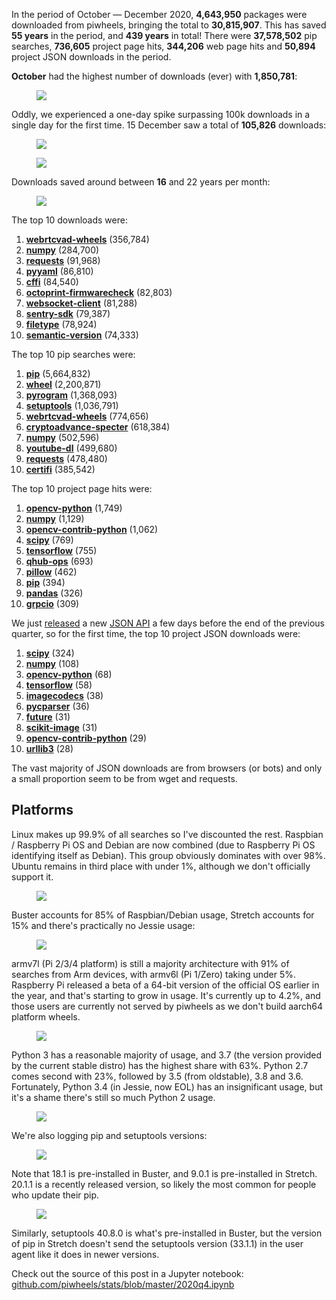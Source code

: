 In the period of October — December 2020, **4,643,950** packages were downloaded from piwheels,
bringing the total to **30,815,907**. This has saved **55 years** in the period, and **439 years**
in total! There were **37,578,502** pip searches, **736,605** project page hits, **344,206** web
page hits and **50,894** project JSON downloads in the period.

**October** had the highest number of downloads (ever) with **1,850,781**:

<figure class="aligncenter size-large">
<img src="images/downloads-by-month.png" />
</figure>

Oddly, we experienced a one-day spike surpassing 100k downloads in a single day for the first time.
15 December saw a total of **105,826** downloads:

<figure class="wp-block-image size-large">
<img src="images/downloads-by-day.png" />
</figure>

<figure class="wp-block-image size-large">
<img src="images/searches-by-day.png" />
</figure>

Downloads saved around between **16** and 22 years per month:

<figure class="wp-block-image size-large">
<img src="images/time-saved-by-month.png" />
</figure>

The top 10 downloads were:

1.  **[webrtcvad-wheels](https://www.piwheels.org/project/webrtcvad-wheels)** (356,784)
2.  **[numpy](https://www.piwheels.org/project/numpy)** (284,700)
3.  **[requests](https://www.piwheels.org/project/requests)** (91,968)
4.  **[pyyaml](https://www.piwheels.org/project/pyyaml)** (86,810)
5.  **[cffi](https://www.piwheels.org/project/cffi)** (84,540)
6.  **[octoprint-firmwarecheck](https://www.piwheels.org/project/octoprint-firmwarecheck)** (82,803)
7.  **[websocket-client](https://www.piwheels.org/project/websocket-client)** (81,288)
8.  **[sentry-sdk](https://www.piwheels.org/project/sentry-sdk)** (79,387)
9.  **[filetype](https://www.piwheels.org/project/filetype)** (78,924)
10. **[semantic-version](https://www.piwheels.org/project/semantic-version)** (74,333)

The top 10 pip searches were:

1.  **[pip](https://www.piwheels.org/project/pip)** (5,664,832)
2.  **[wheel](https://www.piwheels.org/project/wheel)** (2,200,871)
3.  **[pyrogram](https://www.piwheels.org/project/pyrogram)** (1,368,093)
4.  **[setuptools](https://www.piwheels.org/project/setuptools)** (1,036,791)
5.  **[webrtcvad-wheels](https://www.piwheels.org/project/webrtcvad-wheels)** (774,656)
6.  **[cryptoadvance-specter](https://www.piwheels.org/project/cryptoadvance-specter)** (618,384)
7.  **[numpy](https://www.piwheels.org/project/numpy)** (502,596)
8.  **[youtube-dl](https://www.piwheels.org/project/youtube-dl)** (499,680)
9.  **[requests](https://www.piwheels.org/project/requests)** (478,480)
10. **[certifi](https://www.piwheels.org/project/certifi)** (385,542)

The top 10 project page hits were:

1.  **[opencv-python](https://www.piwheels.org/project/opencv-python)** (1,749)
2.  **[numpy](https://www.piwheels.org/project/numpy)** (1,129)
3.  **[opencv-contrib-python](https://www.piwheels.org/project/opencv-contrib-python)** (1,062)
4.  **[scipy](https://www.piwheels.org/project/scipy)** (769)
5.  **[tensorflow](https://www.piwheels.org/project/tensorflow)** (755)
6.  **[qhub-ops](https://www.piwheels.org/project/qhub-ops)** (693)
7.  **[pillow](https://www.piwheels.org/project/pillow)** (462)
8.  **[pip](https://www.piwheels.org/project/pip)** (394)
9.  **[pandas](https://www.piwheels.org/project/pandas)** (326)
10. **[grpcio](https://www.piwheels.org/project/grpcio)** (309)

We just
[released](https://blog.piwheels.org/requires-python-support-new-project-page-layout-and-a-new-json-api/)
a new [JSON API](https://www.piwheels.org/json.html) a few days before the end of the previous
quarter, so for the first time, the top 10 project JSON downloads were:

1.  **[scipy](https://www.piwheels.org/project/scipy)** (324)
2.  **[numpy](https://www.piwheels.org/project/numpy)** (108)
3.  **[opencv-python](https://www.piwheels.org/project/opencv-python)** (68)
4.  **[tensorflow](https://www.piwheels.org/project/tensorflow)** (58)
5.  **[imagecodecs](https://www.piwheels.org/project/imagecodecs)** (38)
6.  **[pycparser](https://www.piwheels.org/project/pycparser)** (36)
7.  **[future](https://www.piwheels.org/project/future)** (31)
8.  **[scikit-image](https://www.piwheels.org/project/scikit-image)** (31)
9.  **[opencv-contrib-python](https://www.piwheels.org/project/opencv-contrib-python)** (29)
10. **[urllib3](https://www.piwheels.org/project/urllib3)** (28)

The vast majority of JSON downloads are from browsers (or bots) and only a small proportion seem to
be from wget and requests.

## Platforms

Linux makes up 99.9% of all searches so I've discounted the rest. Raspbian / Raspberry Pi OS and
Debian are now combined (due to Raspberry Pi OS identifying itself as Debian). This group obviously
dominates with over 98%. Ubuntu remains in third place with under 1%, although we don't officially
support it.

<figure class="aligncenter size-large">
<img src="images/distro-usage-1.png" />
</figure>

Buster accounts for 85% of Raspbian/Debian usage, Stretch accounts for 15% and there's practically
no Jessie usage:

<figure class="aligncenter size-large">
<img src="images/debian-usage.png" />
</figure>

armv7l (Pi 2/3/4 platform) is still a majority architecture with 91% of searches from Arm devices,
with armv6l (Pi 1/Zero) taking under 5%. Raspberry Pi released a beta of a 64-bit version of the
official OS earlier in the year, and that's starting to grow in usage. It's currently up to 4.2%,
and those users are currently not served by piwheels as we don't build aarch64 platform wheels.

<figure class="aligncenter size-large">
<img src="images/debian-arch.png" />
</figure>

Python 3 has a reasonable majority of usage, and 3.7 (the version provided by the current stable
distro) has the highest share with 63%. Python 2.7 comes second with 23%, followed by 3.5 (from
oldstable), 3.8 and 3.6. Fortunately, Python 3.4 (in Jessie, now EOL) has an insignificant usage,
but it's a shame there's still so much Python 2 usage.

<figure class="aligncenter size-large">
<img src="images/py-vers.png" />
</figure>

We're also logging pip and setuptools versions:

<figure class="aligncenter size-large">
<img src="images/pip-vers.png" />
</figure>

Note that 18.1 is pre-installed in Buster, and 9.0.1 is pre-installed in Stretch. 20.1.1 is a
recently released version, so likely the most common for people who update their pip.

<figure class="aligncenter size-large">
<img src="images/setuptools-vers.png" />
</figure>

Similarly, setuptools 40.8.0 is what's pre-installed in Buster, but the version of pip in Stretch
doesn't send the setuptools version (33.1.1) in the user agent like it does in newer versions.

Check out the source of this post in a Jupyter notebook:
[github.com/piwheels/stats/blob/master/2020q4.ipynb](https://github.com/piwheels/stats/blob/master/2020q4.ipynb)

